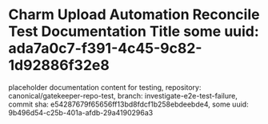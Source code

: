 # Charm Upload Automation Reconcile Test Documentation Title some uuid: ada7a0c7-f391-4c45-9c82-1d92886f32e8
 placeholder documentation content for testing,  repository: canonical/gatekeeper-repo-test,  branch: investigate-e2e-test-failure,  commit sha: e54287679f65656ff13bd8fdcf1b258ebdeebde4,  some uuid: 9b496d54-c25b-401a-afdb-29a4190296a3